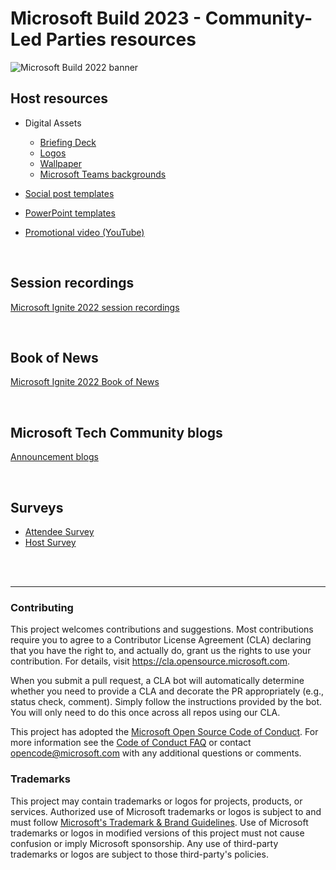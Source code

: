 # Microsoft Build 2023 - Community-Led Parties resources

![Microsoft Build 2022 banner](./Assets/Microsoft%20Ignite%202022/EmailHeaders_2023MSBuild_02_B-Header.png)



## Host resources

* Digital Assets
  * [Briefing Deck](https://github.com/microsoft/Microsoft-Community-Led-Parties/tree/main/Assets/Microsoft%20Build%202023/Microsoft%20Build%202023%Community-Led%Parties%-Briefing%Deck.pdf)
  * [Logos](https://github.com/microsoft/Microsoft-Ignite-2022-After-Parties/tree/main/Assets/Microsoft%20Ignite%202022/Logos)
  * [Wallpaper](https://github.com/microsoft/Microsoft-Ignite-2022-After-Parties/tree/main/Assets/Microsoft%20Ignite%202022/Wallpaper)
  * [Microsoft Teams backgrounds](https://github.com/microsoft/Microsoft-Ignite-2022-After-Parties/tree/main/Assets/Microsoft%20Ignite%202022/Teams%20Background)

* [Social post templates](https://github.com/microsoft/Microsoft-Ignite-2022-After-Parties/tree/main/Assets/Microsoft%20Ignite%202022/Social%20Posts%20Templates)

* [PowerPoint templates](https://github.com/microsoft/Microsoft-Ignite-2022-After-Parties/tree/main/Assets/Microsoft%20Ignite%202022/Powerpoint%20Templates)

* [Promotional video (YouTube)](https://youtu.be/ZOStH9PQkR4)

<br/>

## Session recordings

[Microsoft Ignite 2022 session recordings](https://learn.microsoft.com/events/ignite-2022/)

<br/>

## Book of News
[Microsoft Ignite 2022 Book of News](https://news.microsoft.com/ignite-2022-book-of-news/)  

<br/>

## Microsoft Tech Community blogs
[Announcement blogs](https://techcommunity.microsoft.com/t5/forums/searchpage/tab/message?filter=includeBlogs&q=%27Ignite%202022%27&noSynonym=false&collapse_discussion=true&include_blogs=true)

<br/>

## Surveys
* [Attendee Survey](https://aka.ms/MSIgnite-AfterParties-Attendeesfeedback)
* [Host Survey](https://aka.ms/MSIgnite-AfterParties-Hostsfeedback)

<br/>
<br/>

---


### Contributing

This project welcomes contributions and suggestions.  Most contributions require you to agree to a
Contributor License Agreement (CLA) declaring that you have the right to, and actually do, grant us
the rights to use your contribution. For details, visit https://cla.opensource.microsoft.com.

When you submit a pull request, a CLA bot will automatically determine whether you need to provide
a CLA and decorate the PR appropriately (e.g., status check, comment). Simply follow the instructions
provided by the bot. You will only need to do this once across all repos using our CLA.

This project has adopted the [Microsoft Open Source Code of Conduct](https://opensource.microsoft.com/codeofconduct/).
For more information see the [Code of Conduct FAQ](https://opensource.microsoft.com/codeofconduct/faq/) or
contact [opencode@microsoft.com](mailto:opencode@microsoft.com) with any additional questions or comments.

### Trademarks

This project may contain trademarks or logos for projects, products, or services. Authorized use of Microsoft 
trademarks or logos is subject to and must follow 
[Microsoft's Trademark & Brand Guidelines](https://www.microsoft.com/en-us/legal/intellectualproperty/trademarks/usage/general).
Use of Microsoft trademarks or logos in modified versions of this project must not cause confusion or imply Microsoft sponsorship.
Any use of third-party trademarks or logos are subject to those third-party's policies.
